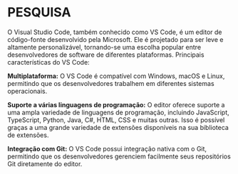 # PESQUISA

O Visual Studio Code, também conhecido como VS Code, é um editor de código-fonte desenvolvido pela Microsoft. Ele é projetado para ser leve e altamente personalizável, tornando-se uma escolha popular entre desenvolvedores de software de diferentes plataformas.
Principais características do VS Code:

**Multiplataforma:** O VS Code é compatível com Windows, macOS e Linux, permitindo que os desenvolvedores trabalhem em diferentes sistemas operacionais.

**Suporte a várias linguagens de programação:** O editor oferece suporte a uma ampla variedade de linguagens de programação, incluindo JavaScript, TypeScript, Python, Java, C#, HTML, CSS e muitas outras. Isso é possível graças a uma grande variedade de extensões disponíveis na sua biblioteca de extensões.

**Integração com Git:** O VS Code possui integração nativa com o Git, permitindo que os desenvolvedores gerenciem facilmente seus repositórios Git diretamente do editor.
